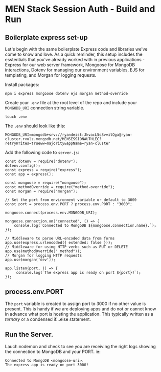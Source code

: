 # MEN Stack Session Auth - Build and Run
## Boilerplate express set-up
Let's begin with the same boilerplate Express code and libraries we've come to know and love. As a quick reminder, this setup includes the esstentials that you've already worked with in previous applications - Express for our web server framework, Mongoose for MongoDB interactions, Dotenv for managing our environment variables, EJS for templating, and Morgan for logging requests. 

Install packages: 

```
npm i express mongoose dotenv ejs morgan method-override
```

Create your `.env` file at the root level of the repo and include your `MONGODB_URI` connection string variable.

```
touch .env
```

The `.env` should look like this:

```
MONGODB_URI=mongodb+srv://ryandeist:JkvacL5c8vvilQga@ryan-cluster.rvulz.mongodb.net/MENSESSIONAUTHLEC?retryWrites=true&w=majority&appName=ryan-cluster
```
Add the following code to `server.js`:

```
const dotenv = require("dotenv");
dotenv.config();
const express = require("express");
const app = express();

const mongoose = require("mongoose");
const methodOverride = require("method-override");
const morgan = require("morgan");

// Set the port from environment variable or default to 3000
const port = process.env.PORT ? process.env.PORT : "3000";

mongoose.connect(process.env.MONGODB_URI);

mongoose.connection.on("connected", () => {
    console.log(`Connected to MongoDB ${mongoose.connection.name}.`);
});

// Middleware to parse URL-encoded data from forms
app.use(express.urlencoded({ extended: false }));
// Middleware for using HTTP verbs such as PUT or DELETE
app.use(methodOverride("_method"));
// Morgan for logging HTTP requests
app.use(morgan('dev'));

app.listen(port, () => {
     console.log(`The express app is ready on port ${port}!`);
});

```

## process.env.PORT
The `port` variable is created to assign port to 3000 if no other value is present. This is handy if we are deploying apps and do not or cannot know in advance what port is hosting the application. This typically written as a *ternary* or a condensed if...else statement. 

## Run the Server. 
Lauch nodemon and check to see you are receiving the right logs showing the connection to MongoDB and your PORT. ie:

```
Connected to MongoDB <mongoose-uri>.
The express app is ready on port 3000!
```